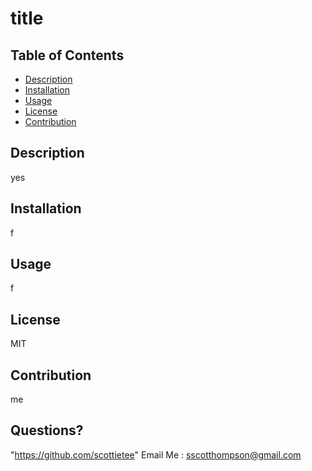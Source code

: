 
# title

## Table of Contents
- [Description](#description)
- [Installation](#installation)
- [Usage](#usage)
- [License](#license)
- [Contribution](#contribution)

## Description
yes

## Installation
f

## Usage
f

## License
MIT

## Contribution
me

## Questions?
"https://github.com/scottietee"
Email Me : sscotthompson@gmail.com
